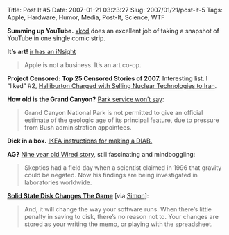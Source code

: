 Title: Post It #5
Date: 2007-01-21 03:23:27
Slug: 2007/01/21/post-it-5
Tags: Apple, Hardware, Humor, Media, Post-It, Science, WTF


**Summing up YouTube.** [xkcd][1] does an excellent job of taking a snapshot of YouTube in one single comic strip.

**It’s art!** [jr has an iNsight][2]

> Apple is not a business. It’s an art co-op.

**Project Censored: Top 25 Censored Stories of 2007.** Interesting list. I “liked” #2, [Halliburton Charged with Selling Nuclear Technologies to Iran][3].

**How old is the Grand Canyon?** [Park service won’t say][4]:

> Grand Canyon National Park is not permitted to give an official estimate of
the geologic age of its principal feature, due to pressure from Bush
administration appointees.

**Dick in a box.** [IKEA instructions for making a DIAB.][5]

**AG?** [Nine year old Wired story][6], still fascinating and mindboggling:

> Skeptics had a field day when a scientist claimed in 1996 that gravity could
be negated. Now his findings are being investigated in laboratories worldwide.

[**Solid State Disk Changes The Game**][7] [via [Simon][8]]:

> And, it will change the way your software runs. When there’s little penalty
in saving to disk, there’s no reason not to. Your changes are stored as your
writing the memo, or playing with the spreadsheet.

   [1]: http://xkcd.com/c202.html
   [2]: http://blog.unitedheroes.net/archives/p/2408/insight/
   [3]: http://www.projectcensored.org/censored_2007/index.htm#18
   [4]: http://www.peer.org/news/news_id.php?row_id=801
   [5]: http://www.kottke.org/06/12/ikea-dick-in-the-box
   [6]: http://www.wired.com/wired/archive/6.03/antigravity.html
   [7]: http://blog.labnotes.org/2007/01/12/solid-state-disk-change-the-game/
   [8]: http://simonwillison.net/2007/Jan/13/labnotes/
